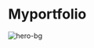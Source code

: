 # Myportfolio
![hero-bg](https://github.com/pddppd/Myportfolio/assets/133218357/1038e461-5b80-47c3-9b87-970480ebe8bb)
